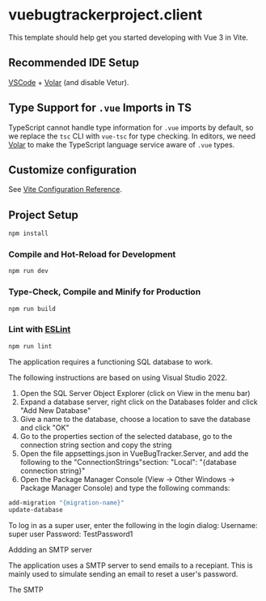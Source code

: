 # vuebugtrackerproject.client

This template should help get you started developing with Vue 3 in Vite.

## Recommended IDE Setup

[VSCode](https://code.visualstudio.com/) + [Volar](https://marketplace.visualstudio.com/items?itemName=Vue.volar) (and disable Vetur).

## Type Support for `.vue` Imports in TS

TypeScript cannot handle type information for `.vue` imports by default, so we replace the `tsc` CLI with `vue-tsc` for type checking. In editors, we need [Volar](https://marketplace.visualstudio.com/items?itemName=Vue.volar) to make the TypeScript language service aware of `.vue` types.

## Customize configuration

See [Vite Configuration Reference](https://vite.dev/config/).

## Project Setup

```sh
npm install
```

### Compile and Hot-Reload for Development

```sh
npm run dev
```

### Type-Check, Compile and Minify for Production

```sh
npm run build
```

### Lint with [ESLint](https://eslint.org/)

```sh
npm run lint
```

The application requires a functioning SQL database to work.

The following instructions are based on using Visual Studio 2022.

1. Open the SQL Server Object Explorer (click on View in the menu bar)
2. Expand a database server, right click on the Databases folder and click "Add New Database"
3. Give a name to the database, choose a location to save the database and click "OK"
4. Go to the properties section of the selected database, go to the connection string section and copy the string
5. Open the file appsettings.json in VueBugTracker.Server, and add the following to the "ConnectionStrings"section:
"Local": "{database connection string}"
6. Open the Package Manager Console (View -> Other Windows -> Package Manager Console) and type the following commands:
```sh
add-migration "{migration-name}"
update-database
```

To log in as a super user, enter the following in the login dialog:
Username: super user
Password: TestPassword1

Addding an SMTP server

The application uses a SMTP server to send emails to a recepiant. This is mainly used to simulate sending an email to reset a user's password.

The SMTP 
